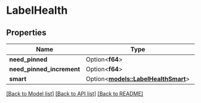 # LabelHealth

## Properties

Name | Type | Description | Notes
------------ | ------------- | ------------- | -------------
**need_pinned** | Option<**f64**> |  | [optional]
**need_pinned_increment** | Option<**f64**> |  | [optional]
**smart** | Option<[**models::LabelHealthSmart**](LabelHealthSmart.md)> |  | 

[[Back to Model list]](../README.md#documentation-for-models) [[Back to API list]](../README.md#documentation-for-api-endpoints) [[Back to README]](../README.md)


